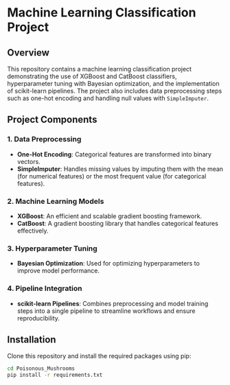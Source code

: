 # Machine Learning Classification Project

## Overview

This repository contains a machine learning classification project demonstrating the use of XGBoost and CatBoost classifiers, hyperparameter tuning with Bayesian optimization, and the implementation of scikit-learn pipelines. The project also includes data preprocessing steps such as one-hot encoding and handling null values with `SimpleImputer`.

## Project Components

### 1. **Data Preprocessing**
- **One-Hot Encoding**: Categorical features are transformed into binary vectors.
- **SimpleImputer**: Handles missing values by imputing them with the mean (for numerical features) or the most frequent value (for categorical features).

### 2. **Machine Learning Models**
- **XGBoost**: An efficient and scalable gradient boosting framework.
- **CatBoost**: A gradient boosting library that handles categorical features effectively.

### 3. **Hyperparameter Tuning**
- **Bayesian Optimization**: Used for optimizing hyperparameters to improve model performance.

### 4. **Pipeline Integration**
- **scikit-learn Pipelines**: Combines preprocessing and model training steps into a single pipeline to streamline workflows and ensure reproducibility.

## Installation

Clone this repository and install the required packages using pip:

```bash
cd Poisonous_Mushrooms
pip install -r requirements.txt

